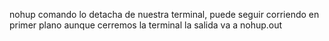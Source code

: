 
nohup comando
  lo detacha de nuestra terminal, puede seguir corriendo en primer plano aunque cerremos la terminal
  la salida va a nohup.out
